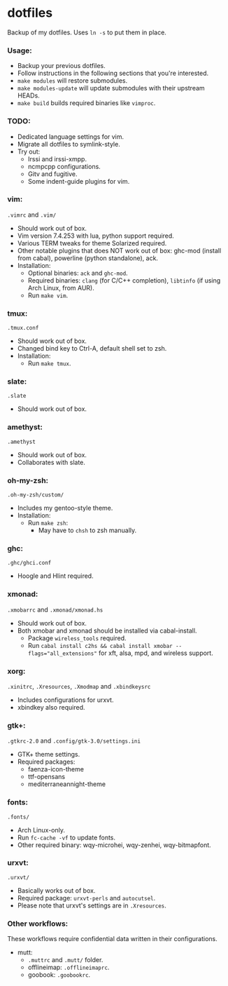 dotfiles
===

Backup of my dotfiles. Uses `ln -s` to put them in place.

### Usage:
* Backup your previous dotfiles.
* Follow instructions in the following sections that you're interested.
* `make modules` will restore submodules.
* `make modules-update` will update submodules with their upstream HEADs.
* `make build` builds required binaries like `vimproc`.

### TODO:
* Dedicated language settings for vim.
* Migrate all dotfiles to symlink-style.
* Try out:
    * Irssi and irssi-xmpp.
    * ncmpcpp configurations.
    * Gitv and fugitive.
    * Some indent-guide plugins for vim.

### vim:
`.vimrc` and `.vim/`
* Should work out of box.
* Vim version 7.4.253 with lua, python support required.
* Various TERM tweaks for theme Solarized required.
* Other notable plugins that does NOT work out of box: ghc-mod (install from cabal), powerline (python standalone), ack.
* Installation:
    * Optional binaries: `ack` and `ghc-mod`.
    * Required binaries: `clang` (for C/C++ completion), `libtinfo` (if using Arch Linux, from AUR).
    * Run `make vim`.

### tmux:
`.tmux.conf`
* Should work out of box.
* Changed bind key to Ctrl-A, default shell set to zsh.
* Installation:
    * Run `make tmux`.

### slate:
`.slate`
* Should work out of box.

### amethyst:
`.amethyst`
* Should work out of box.
* Collaborates with slate.

### oh-my-zsh:
`.oh-my-zsh/custom/`
* Includes my gentoo-style theme.
* Installation:
    * Run `make zsh`:
        * May have to `chsh` to zsh manually.

### ghc:
`.ghc/ghci.conf`
* Hoogle and Hlint required.

### xmonad:
`.xmobarrc` and `.xmonad/xmonad.hs`
* Should work out of box.
* Both xmobar and xmonad should be installed via cabal-install.
    * Package `wireless_tools` required.
    * Run `cabal install c2hs && cabal install xmobar --flags="all_extensions"` for xft, alsa, mpd, and wireless support.

### xorg:
`.xinitrc`, `.Xresources`, `.Xmodmap` and `.xbindkeysrc`
* Includes configurations for urxvt.
* xbindkey also required.

### gtk+:
`.gtkrc-2.0` and `.config/gtk-3.0/settings.ini`
* GTK+ theme settings.
* Required packages:
    * faenza-icon-theme
    * ttf-opensans
    * mediterraneannight-theme

### fonts:
`.fonts/`
* Arch Linux-only.
* Run `fc-cache -vf` to update fonts.
* Other required binary: wqy-microhei, wqy-zenhei, wqy-bitmapfont.

### urxvt:
`.urxvt/`
* Basically works out of box.
* Required package: `urxvt-perls` and `autocutsel`.
* Please note that urxvt's settings are in `.Xresources`.

### Other workflows:
These workflows require confidential data written in their configurations.
* mutt:
    * `.muttrc` and `.mutt/` folder.
    * offlineimap: `.offlineimaprc`.
    * goobook: `.goobookrc`.
